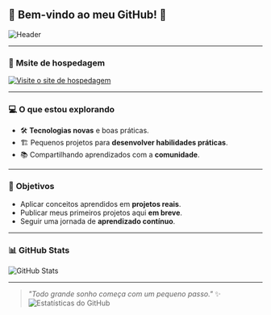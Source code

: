 ## 🌟 Bem-vindo ao meu GitHub! 🌟

![Header](https://telegra.ph/file/8927b0af27587336549c5.jpg)

---

### 🔗 **Msite de hospedagem**
[![Visite o site de hospedagem](https://img.shields.io/badge/Visite%20meu%20site-nexfuture-brightgreen)](https://loja.nexfuture.com.br)

---

### 💻 O que estou explorando
- 🛠️ **Tecnologias novas** e boas práticas.
- 🏗️ Pequenos projetos para **desenvolver habilidades práticas**.
- 📚 Compartilhando aprendizados com a **comunidade**.

---

### 🎯 **Objetivos**
- Aplicar conceitos aprendidos em **projetos reais**.
- Publicar meus primeiros projetos aqui **em breve**.
- Seguir uma jornada de **aprendizado contínuo**.

---

### 📊 **GitHub Stats**
![GitHub Stats](https://github-readme-stats.vercel.app/api?username=ddblackt&show_icons=true&theme=tokyonight)

---

> *"Todo grande sonho começa com um pequeno passo."* ✨
![Estatísticas do GitHub](https://github-readme-stats.vercel.app/api?username=ddblackt&show_icons=true&theme=tokyonight)
